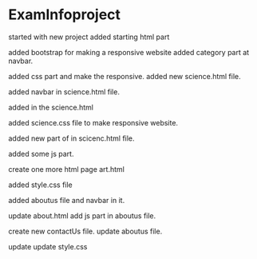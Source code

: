 # ExamInfoproject

started with new project 
added starting html part

added bootstrap for making a responsive website
added category part at navbar.

added css part and make  the responsive.
added new science.html file.

added navbar in science.html file.

added in the science.html

added science.css file to make responsive website.

added new part of in scicenc.html file.

added some js part.

create one more html page art.html

added style.css file


added aboutus file and navbar in it.

update about.html
add js part in aboutus file.

create new contactUs file.
update aboutus file.

update
update style.css
